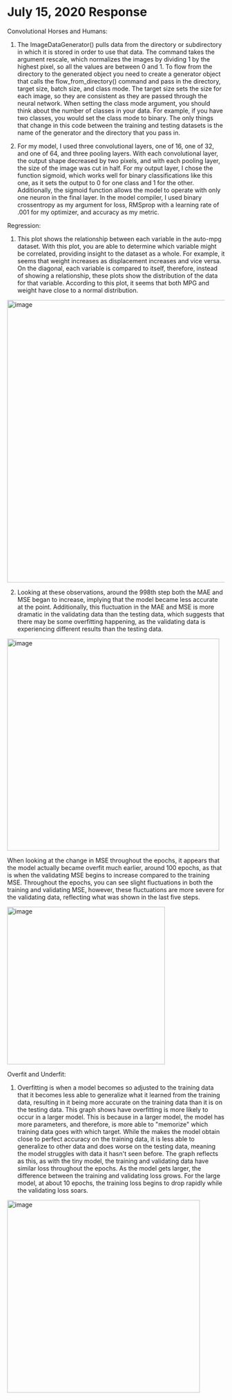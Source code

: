# July 15, 2020 Response

Convolutional Horses and Humans:

1. The ImageDataGenerator() pulls data from the directory or subdirectory in which it is stored in order to use that data. The command takes the argument rescale, which normalizes the images by dividing 1 by the highest pixel, so all the values are between 0 and 1. To flow from the directory to the generated object you need to create a generator object that calls the flow_from_directory() command and pass in the directory, target size, batch size, and class mode. The target size sets the size for each image, so they are consistent as they are passed through the neural network. When setting the class mode argument, you should think about the number of classes in your data. For example, if you have two classes, you would set the class mode to binary. The only things that change in this code between the training and testing datasets is the name of the generator and the directory that you pass in.

2. For my model, I used three convolutional layers, one of 16, one of 32, and one of 64, and three pooling layers. With each convolutional layer, the output shape decreased by two pixels, and with each pooling layer, the size of the image was cut in half. For my output layer, I chose the function sigmoid, which works well for binary classifications like this one, as it sets the output to 0 for one class and 1 for the other. Additionally, the sigmoid function allows the model to operate with only one neuron in the final layer. In the model compiler, I used binary crossentropy as my argument for loss, RMSprop with a learning rate of .001 for my optimizer, and accuracy as my metric.


Regression:

1. This plot shows the relationship between each variable in the auto-mpg dataset. With this plot, you are able to determine which variable might be correlated, providing insight to the dataset as a whole. For example, it seems that weight increases as displacement increases and vice versa. On the diagonal, each variable is compared to itself, therefore, instead of showing a relationship, these plots show the distribution of the data for that variable. According to this plot, it seems that both MPG and weight have close to a normal distribution.

<img width="654" alt="image" src="https://user-images.githubusercontent.com/67920492/87842226-d8f83f80-c878-11ea-8f20-02ed68fc9854.png">

2. Looking at these observations, around the 998th step both the MAE and MSE began to increase, implying that the model became less accurate at the point. Additionally, this fluctuation in the MAE and MSE is more dramatic in the validating data than the testing data, which suggests that there may be some overfitting happening, as the validating data is experiencing different results than the testing data.

<img width="491" alt="image" src="https://user-images.githubusercontent.com/67920492/87842411-4c4e8100-c87a-11ea-93ec-729c2f355688.png">

When looking at the change in MSE throughout the epochs, it appears that the model actually became overfit much earlier, around 100 epochs, as that is when the validating MSE begins to increase compared to the training MSE. Throughout the epochs, you can see slight fluctuations in both the training and validating MSE, however, these fluctuations are more severe for the validating data, reflecting what was shown in the last five steps.

<img width="365" alt="image" src="https://user-images.githubusercontent.com/67920492/87842382-1c06e280-c87a-11ea-9a7e-194b5f2e6c02.png">

Overfit and Underfit:

1. Overfitting is when a model becomes so adjusted to the training data that it becomes less able to generalize what it learned from the training data, resulting in it being more accurate on the training data than it is on the testing data. This graph shows have overfitting is more likely to occur in a larger model. This is because in a larger model, the model has more parameters, and therefore, is more able to "memorize" which training data goes with which target. While the makes the model obtain close to perfect accuracy on the training data, it is less able to generalize to other data and does worse on the testing data, meaning the model struggles with data it hasn't seen before. The graph reflects as this, as with the tiny model, the training and validating data have similar loss throughout the epochs. As the model gets larger, the difference between the training and validating loss grows. For the large model, at about 10 epochs, the training loss begins to drop rapidly while the validating loss soars.

<img width="446" alt="image" src="https://user-images.githubusercontent.com/67920492/87842626-b0be1000-c87b-11ea-9eee-ca8117f81e1b.png">
